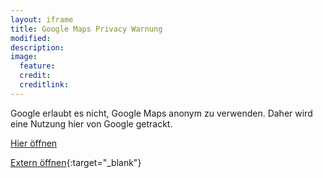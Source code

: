 ```yaml
---
layout: iframe
title: Google Maps Privacy Warnung
modified:
description:
image:
  feature:
  credit:
  creditlink:
---
```


Google erlaubt es nicht, Google Maps anonym zu verwenden. Daher wird eine Nutzung hier von Google getrackt.

[Hier öffnen](https://www.google.com/maps/embed/v1/place?key=AIzaSyBOw9hC5ZjDven340KYdo38-c4e7yb4bR4&q=place_id:ChIJ43HCqF9OqEcRrIXUNqEA7pg)

[Extern öffnen](https://goo.gl/maps/eSe22GDAfzJ2){:target="_blank"}
